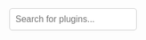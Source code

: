 <div id="plugin-store">
    <input type="text" id="search" placeholder="Search for plugins...">
</div>

<script type="application/javascript">
fetch('https://raw.githubusercontent.com/Wox-launcher/Wox/v2/store-plugin.json')
    .then(response => response.json())
    .then(data => {
        let table = document.createElement('table');
        table.style.width = '100%';

        let thead = document.createElement('thead');
        let headerRow = document.createElement('tr');
        let headers = ['Icon', 'Name', 'Description', 'Author',  'Version', 'Install'];
        headers.forEach(header => {
            let th = document.createElement('th');
            if (header === 'Icon') {
                th.style.width = '40px';
            }           
            if (header === 'Name') {
                th.style.width = '300px';
            }   
            if (header === 'Author') {
                th.style.width = '160px';
            }   
            if (header === 'Version') {
                th.style.width = '100px';
            }
            if (header === 'Description') {
                th.style.width = '500px';
            }
            th.textContent = header;
            headerRow.appendChild(th);
        });
        thead.appendChild(headerRow);
        table.appendChild(thead);

        let tbody = document.createElement('tbody');
        tbody.id = 'pluginTable'; 
        data.forEach(plugin => {
            let row = document.createElement('tr');
            let cells = [
                `<img src="${plugin.IconUrl}" width="32" height="32" style="max-width:none;">`,
               `<a href="${plugin.Website}" target="_blank">${plugin.Name}</a>`,
                plugin.Description,
                plugin.Author,
                `v${plugin.Version}`,
                `<a href="wox://query?q=wpm install ${plugin.Name}" target="_blank">Install</a>`
            ];
            cells.forEach(cell => {
                let td = document.createElement('td');
                td.innerHTML = cell;
                row.appendChild(td);
            });
            tbody.appendChild(row);
        });
        table.appendChild(tbody);

        document.getElementById('plugin-store').appendChild(table);
    });

    function searchFunction() {
        let input, filter, table, tr, td, i, txtValue;
        input = document.getElementById("search");
        filter = input.value.toUpperCase();
        table = document.getElementById("pluginTable");
        tr = table.getElementsByTagName("tr");
        for (i = 0; i < tr.length; i++) {
            td = tr[i].getElementsByTagName("td")[1];
            if (td) {
                txtValue = td.textContent || td.innerText;
                if (txtValue.toUpperCase().indexOf(filter) > -1) {
                    tr[i].style.display = "";
                } else {
                    tr[i].style.display = "none";
                }
            }
        }
    }

    document.getElementById('search').addEventListener('keyup', searchFunction);
</script>


<style>
#search {
    border: 1px solid #ccc;
    padding: 10px;
    font-size: 16px;
    border-radius: 5px;
    margin-bottom: 20px; 
}
table {
    border-collapse: collapse;
    width: 100%;
    clear: both;
}
th, td {
    border: 1px solid #ddd;
    padding: 8px;
}
tr:nth-child(even) {
    background-color: #f2f2f2;
}
th {
    background-color: #4CAF50;
    color: white;
    text-align: left;
}
</style>